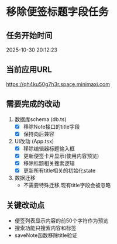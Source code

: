 # 移除便签标题字段任务

## 任务开始时间
2025-10-30 20:12:23

## 当前应用URL
https://qh4ku50g7h3r.space.minimaxi.com

## 需要完成的改动

1. 数据库schema (db.ts)
   - [x] 移除Note接口的title字段
   - [x] 保持向后兼容

2. UI改动 (App.tsx)
   - [x] 移除编辑器标题输入框
   - [x] 更新便签卡片显示(使用内容预览)
   - [x] 移除标题相关搜索逻辑
   - [x] 更新所有title相关的初始化state

3. 数据迁移
   - 不需要特殊迁移,现有title字段会被忽略

## 关键改动点
- 便签列表显示内容的前50个字符作为预览
- 搜索功能只搜索内容和标签
- saveNote函数移除title验证
